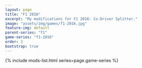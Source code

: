 ```yaml
---
layout: page
title: "F1 2016"
excerpt: "My modifications for F1 2016: Co-Driver Splitter."
image: "assets/img/games/f1-2016.jpg"
feature-img: default
parent-series: "f1"
game-series: "f1-2016"
order: 2
bootstrap: true
---
```


{% include mods-list.html series=page.game-series %}
